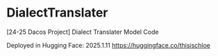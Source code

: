 # DialectTranslater
[24-25 Dacos Project] Dialect Translater Model Code

Deployed in Hugging Face: 2025.1.11
https://huggingface.co/thisischloe

